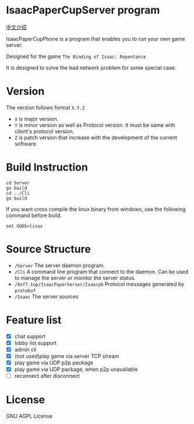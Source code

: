 # IsaacPaperCupServer program

[中文介绍](ReadmeZH.md)

IsaacPaperCupPhone is a program that enables you to run your own game server.

Designed for the game `The Binding of Isaac: Repentance`

It is designed to solve the bad network problem for some special case.

# Version

The version follows format `X.Y.Z`
- `X` is major version.
- `Y` is minor version as well as Protocol version. It must be same with client's protocol version.
- `Z` is patch version that increase with the development of the current software.

# Build Instruction

```shell
cd Server
go build
cd ../Cli
go build
```

If you want cross compile the linux binary from windows, use the following command before build.

```shell
set GOOS=linux
```

# Source Structure

- `/Server` The server daemon program.
- `/Cli` A command line program that connect to the daemon. Can be used to manage the server or monitor the server status.
- `/0xf7.top/IsaacPaperServer/Isaacpb` Protocol messages generated by `protobuf`
- `/Isaac` The server sources

# Feature list

- [x] chat support
- [x] lobby list support
- [x] admin cli
- [x] (not used)play game via server TCP stream
- [x] play game via UDP p2p package
- [x] play game via UDP package, when p2p unavailable
- [ ] reconnect after disconnect

# License

GNU AGPL License
